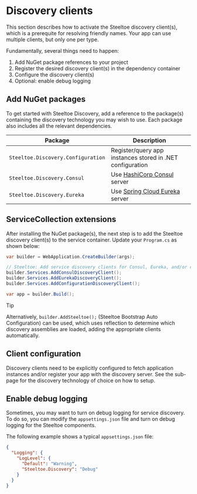 # Discovery clients

This section describes how to activate the Steeltoe discovery client(s), which is a prerequite for resolving friendly names.
Your app can use multiple clients, but only one per type.

Fundamentally, several things need to happen:

1. Add NuGet package references to your project
1. Register the desired discovery client(s) in the dependency container
1. Configure the discovery client(s)
1. Optional: enable debug logging

## Add NuGet packages

To get started with Steeltoe Discovery, add a reference to the package(s) containing the discovery technology you may wish to use.
Each package also includes all the relevant dependencies.

| Package | Description |
| --- | --- |
| `Steeltoe.Discovery.Configuration` | Register/query app instances stored in .NET configuration |
| `Steeltoe.Discovery.Consul` | Use [HashiCorp Consul](https://www.consul.io/) server |
| `Steeltoe.Discovery.Eureka` | Use [Spring Cloud Eureka](https://projects.spring.io/spring-cloud/docs/1.0.3/spring-cloud.html#spring-cloud-eureka-server) server |

## ServiceCollection extensions

After installing the NuGet package(s), the next step is to add the Steeltoe discovery client(s) to the service container.
Update your `Program.cs` as shown below:

```c#
var builder = WebApplication.CreateBuilder(args);

// Steeltoe: Add service discovery clients for Consul, Eureka, and/or configuration-based.
builder.Services.AddConsulDiscoveryClient();
builder.Services.AddEurekaDiscoveryClient();
builder.Services.AddConfigurationDiscoveryClient();

var app = builder.Build();
```

> [!TIP]
> Alternatively, `builder.AddSteeltoe();` (Steeltoe Bootstrap Auto Configuration) can be used, which uses reflection to determine
> which discovery assemblies are loaded, adding the appropriate clients automatically.

## Client configuration

Discovery clients need to be explicitly configured to fetch application instances and/or register your app with the discovery server.
See the sub-page for the discovery technology of choice on how to setup.

## Enable debug logging

Sometimes, you may want to turn on debug logging for service discovery.
To do so, you can modify the `appsettings.json` file and turn on debug logging for the Steeltoe components.

The following example shows a typical `appsettings.json` file:

```json
{
  "Logging": {
    "LogLevel": {
      "Default": "Warning",
      "Steeltoe.Discovery": "Debug"
    }
  }
}
```
